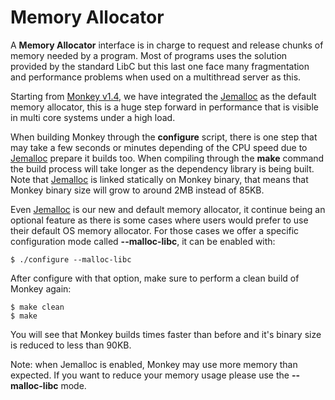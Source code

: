# Memory Allocator

A __Memory Allocator__ interface is in charge to request and release chunks of memory needed by a program. Most of programs uses the solution provided by the standard LibC but this last one face many fragmentation and performance problems when used on a multithread server as this.

Starting from [Monkey v1.4](http://monkey-project.com/Announcements/v1.4.0), we have integrated the [Jemalloc](http://www.canonware.com/jemalloc/) as the default memory allocator, this is a huge step forward in performance that is visible in multi core systems under a high load.

When building Monkey through the __configure__ script, there is one step that may take a few seconds or minutes depending of the CPU speed due to [Jemalloc](http://www.canonware.com/jemalloc/) prepare it builds too. When compiling through the __make__ command the build process will take longer as the dependency library is being built. Note that  [Jemalloc](http://www.canonware.com/jemalloc/) is linked statically on Monkey binary, that means that Monkey binary size will grow to around 2MB instead of 85KB.

Even [Jemalloc](http://www.canonware.com/jemalloc/) is our new and default memory allocator, it continue being an optional feature as there is some cases where users would prefer to use their default OS memory allocator. For those cases we offer a specific configuration mode called __--malloc-libc__, it can be enabled with:

```shell
$ ./configure --malloc-libc
```

After configure with that option, make sure to perform a clean build of Monkey again:

```shell
$ make clean
$ make
```

You will see that Monkey builds times faster than before and it's binary size is reduced to less than 90KB.

Note: when Jemalloc is enabled, Monkey may use more memory than expected. If you want to reduce your memory usage please use the __--malloc-libc__ mode.
